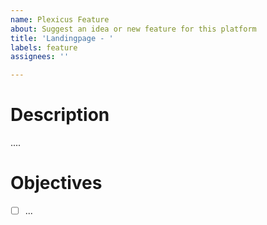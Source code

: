 ```yaml
---
name: Plexicus Feature
about: Suggest an idea or new feature for this platform
title: 'Landingpage - '
labels: feature
assignees: ''

---
```


# Description
....

# Objectives
- [ ] ...
